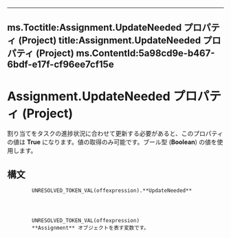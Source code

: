 

---
ms.Toctitle:Assignment.UpdateNeeded プロパティ (Project)
title:Assignment.UpdateNeeded プロパティ (Project)
ms.ContentId:5a98cd9e-b467-6bdf-e17f-cf96ee7cf15e
---
# Assignment.UpdateNeeded プロパティ (Project)




割り当てをタスクの進捗状況に合わせて更新する必要があると、このプロパティの値は **True** になります。値の取得のみ可能です。ブール型 (**Boolean**) の値を使用します。

## 構文

            UNRESOLVED_TOKEN_VAL(offexpression).**UpdateNeeded**




            UNRESOLVED_TOKEN_VAL(offexpression)
            **Assignment** オブジェクトを表す変数です。




